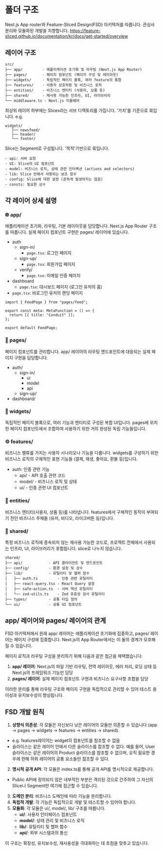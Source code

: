 # 폴더 구조

Next.js App router와 Feature-Sliced Design(FSD) 아키텍처를 따릅니다. 관심사 분리와 모듈화된 개발을 지향합니다.
https://feature-sliced.github.io/documentation/kr/docs/get-started/overview

## 레이어 구조

```
src/
├── app/         - 애플리케이션 초기화 및 라우팅 (Next.js App Router)
├── pages/       - 페이지 컴포넌트 (페이지 구성 및 레이아웃)
├── widgets/     - 독립적인 페이지 블록, 여러 feature의 통합
├── features/    - 사용자 상호작용 및 비즈니스 로직
├── entities/    - 비즈니스 엔티티 (사용자, 상품 등)
├── shared/      - 재사용 가능한 인프라, UI, 라이브러리
└── middleware.ts - Next.js 미들웨어
```

최상위 레이어 하부에는 Slices라는 서브 디렉토리를 가집니다. '가치'를 기준으로 묶입니다.
e.g.
```
widgets/
   ├── newsfeed/
   ├── header/
   └── footer/
```

Slice는 Segment로 구성됩니다. '목적'기반으로 묶입니다.
```
- api: 서버 요청
- UI: Slice의 UI 컴포넌트
- model: 비즈니스 로직, 상태 관련 인터랙션 (actions and selectors)
- lib: Slice 안에서 사용되는 보조 함수
- config: Slice에 대한 설정 (흔하게 발생하지는 않음)
- consts: 필요한 상수
```

## 각 레이어 상세 설명

### 🌐 app/

애플리케이션 초기화, 라우팅, 기본 레이아웃을 담당합니다. Next.js App Router 구조를 따릅니다. 실제 페이지 컴포넌트 구현은 pages/ 레이어에 있습니다.
- auth
  - sign-in/
    - `page.tsx`: 로그인 페이지
  - sign-up/
    - `page.tsx`: 회원가입 페이지
  - verify/
    - `page.tsx`: 이메일 인증 페이지
- dashboard
  - `page.tsx`: 대시보드 페이지 (로그인 유저의 홈)
- `page.tsx`: 비로그인 유저의 랜딩 페이지

```tsx
import { FeedPage } from "pages/feed";

export const meta: MetaFunction = () => {
  return [{ title: "Conduit" }];
};

export default FeedPage;
```

### 📄 pages/

페이지 컴포넌트를 관리합니다. app/ 레이어의 라우팅 엔드포인트에 대응되는 실제 페이지 구현을 담당합니다.
- auth/
  - sign-in/
    - ui
    - model
    - api
  - sign-up/
- dashboard/


### 🧩 widgets/

독립적인 페이지 블록으로, 여러 기능과 엔티티로 구성된 복합 UI입니다.
pages에 위치한 페이지 컴포넌트에서 조합하여 사용하기 위한 거의 완성된 독립 기능들입니다.

### ⚙️ features/

비즈니스 밸류를 가지는 사용자 시나리오나 기능을 다룹니다.
widgets를 구성하기 위한 비즈니스 로직의 구체적인 표현 기능들 (결제, 재생, 좋아요, 환불 등)입니다.

- auth: 인증 관련 기능
  - api/ - API 호출 관련 코드
  - model/ - 비즈니스 로직 및 상태
  - ui/ - 인증 관련 UI 컴포넌트

### 🧠 entities/

비즈니스 엔티티(사용자, 상품 등)를 나타냅니다. 
features에서 구체적인 동작이 부여되기 전인 비즈니스 주체들 (유저, 비디오, 라이크버튼 등)입니다.

### 🔄 shared/

특정 비즈니스 로직에 종속되지 않는 재사용 가능한 코드로, 프로젝트 전체에서 사용되는 인프라, UI, 라이브러리가 포함됩니다. slice로 나누지 않습니다.

```
shared/
├── api/            - API 클라이언트 및 엔드포인트
├── config/         - 환경 설정 및 상수
├── lib/            - 유틸리티 및 헬퍼 함수
│   ├── auth.ts         - 인증 관련 유틸리티
│   ├── react-query.tsx - React Query 설정
│   ├── safe-action.ts  - 서버 액션 유틸리티
│   └── zod-utils.ts    - Zod 유효성 검사 유틸리티
├── types/          - 공통 타입 정의
└── ui/             - 공통 UI 컴포넌트
```

## app/ 레이어와 pages/ 레이어의 관계

FSD 아키텍처에서 원래 app/ 레이어는 애플리케이션 초기화에 집중하고, pages/ 레이어는 페이지 구성에 집중합니다. Next.js의 App Router에서는 이 둘의 경계가 모호해질 수 있습니다.

페이지 로직과 라우팅 구성을 분리하기 위해 다음과 같은 접근을 채택했습니다:

1. **app/ 레이어**: Next.js의 파일 기반 라우팅, 전역 레이아웃, 에러 처리, 로딩 상태 등 Next.js의 프레임워크 기능만 담당
2. **pages/ 레이어**: 실제 페이지 컴포넌트 구현과 비즈니스 요구사항 조합을 담당

이러한 분리를 통해 라우팅 구조와 페이지 구현을 독립적으로 관리할 수 있어 테스트 용이성과 유지보수성이 향상됩니다.

## FSD 개발 원칙

1. **상향식 의존성**: 각 모듈은 자신보다 낮은 레이어의 모듈만 의존할 수 있습니다 (app → pages → widgets → features → entities → shared).
  - e.g. features레이어는 widget의 컴포넌트를 참조할 수 없음
  - 슬라이스는 같은 레이어 안에서 다른 슬라이스를 참조할 수 없다. 예를 들어, User 슬라이스는 같은 레이어의 Product 슬라이스를 참조할 수 없으며, 오직 필요한 경우에 한해 하위 레이어의 공통 요소들만 참조할 수 있다. 
2. **명시적 공개 API**: 각 모듈은 index.ts를 통해 공개 API를 명시적으로 제공합니다.
  - Public API에 정의되지 않은 내부적인 부분은 격리된 것으로 간주하여 그 자신의 Slice나 Segment만 여기에 접근할 수 있습니다.
3. **도메인 분리**: 비즈니스 도메인에 따라 기능을 분리합니다.
4. **독립적 개발**: 각 기능은 독립적으로 개발 및 테스트할 수 있어야 합니다.
5. **모듈화**: 각 모듈은 ui/, model/, lib/ 구조를 따릅니다.
   - **ui/**: 사용자 인터페이스 컴포넌트
   - **model/**: 상태 관리 및 비즈니스 로직
   - **lib/**: 유틸리티 및 헬퍼 함수
   - **api/**: 외부 시스템과의 통신

이 구조는 확장성, 유지보수성, 재사용성을 극대화하는 데 초점을 맞추고 있습니다.

